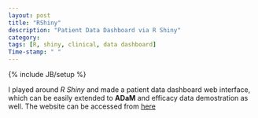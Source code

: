 ```yaml
---
layout: post
title: "RShiny"
description: "Patient Data Dashboard via R Shiny"
category: 
tags: [R, shiny, clinical, data dashboard]
Time-stamp: " "
---
```

{% include JB/setup %}

I played around *R Shiny* and made a patient data dashboard web interface, which can be easily extended to **ADaM** and efficacy data demostration as well. The website can be accessed from [here](https://liuminzhao.shinyapps.io/rshiny)